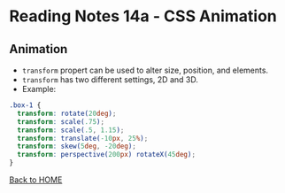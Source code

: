 # Reading Notes 14a - CSS Animation

## Animation
- `transform` propert can be used to alter size, position, and elements.
- `transform` has two different settings, 2D and 3D.
- Example:
```CSS
.box-1 {
  transform: rotate(20deg);
  transform: scale(.75);
  transform: scale(.5, 1.15);
  transform: translate(-10px, 25%);
  transform: skew(5deg, -20deg);
  transform: perspective(200px) rotateX(45deg);
}
```



[Back to HOME](../README.md)
